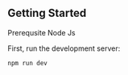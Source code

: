 ## Getting Started

Prerequsite
Node Js

First, run the development server:

```bash
npm run dev
```
